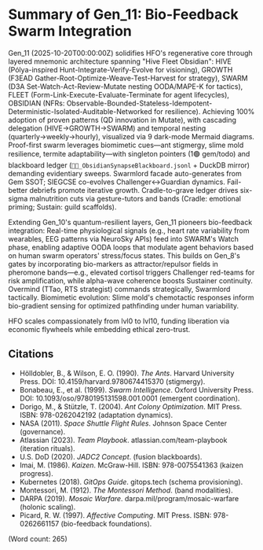 # Summary of Gen_11: Bio-Feedback Swarm Integration

Gen_11 (2025-10-20T00:00:00Z) solidifies HFO's regenerative core through layered mnemonic architecture spanning "Hive Fleet Obsidian": HIVE (Pólya-inspired Hunt-Integrate-Verify-Evolve for visioning), GROWTH (F3EAD Gather-Root-Optimize-Weave-Test-Harvest for strategy), SWARM (D3A Set-Watch-Act-Review-Mutate nesting OODA/MAPE-K for tactics), FLEET (Form-Link-Execute-Evaluate-Terminate for agent lifecycles), OBSIDIAN (NFRs: Observable-Bounded-Stateless-Idempotent-Deterministic-Isolated-Auditable-Networked for resilience). Achieving 100% adoption of proven patterns (QD innovation in Mutate), with cascading delegation (HIVE→GROWTH→SWARM) and temporal nesting (quarterly→weekly→hourly), visualized via 9 dark-mode Mermaid diagrams. Proof-first swarm leverages biomimetic cues—ant stigmergy, slime mold resilience, termite adaptability—with singleton pointers (1🟢 gem/todo) and blackboard ledger (`🧾🥇_ObsidianSynapseBlackboard.jsonl` + DuckDB mirror) demanding evidentiary sweeps. Swarmlord facade auto-generates from Gem SSOT; SIEGCSE co-evolves Challenger↔Guardian dynamics. Fail-better debriefs promote iterative growth. Cradle-to-grave ledger drives six-sigma malnutrition cuts via gesture-tutors and bands (Cradle: emotional priming; Sustain: guild scaffolds).

Extending Gen_10's quantum-resilient layers, Gen_11 pioneers bio-feedback integration: Real-time physiological signals (e.g., heart rate variability from wearables, EEG patterns via NeuroSky APIs) feed into SWARM's Watch phase, enabling adaptive OODA loops that modulate agent behaviors based on human swarm operators' stress/focus states. This builds on Gen_8's gates by incorporating bio-markers as attractor/repulsor fields in pheromone bands—e.g., elevated cortisol triggers Challenger red-teams for risk amplification, while alpha-wave coherence boosts Sustainer continuity. Overmind (TTao, RTS strategist) commands strategically, Swarmlord tactically. Biomimetic evolution: Slime mold's chemotactic responses inform bio-gradient sensing for optimized pathfinding under human variability.

HFO scales compassionately from lvl0 to lvl10, funding liberation via economic flywheels while embedding ethical zero-trust.

## Citations
- Hölldobler, B., & Wilson, E. O. (1990). *The Ants*. Harvard University Press. DOI: 10.4159/harvard.9780674415370 (stigmergy).
- Bonabeau, E., et al. (1999). *Swarm Intelligence*. Oxford University Press. DOI: 10.1093/oso/9780195131598.001.0001 (emergent coordination).
- Dorigo, M., & Stützle, T. (2004). *Ant Colony Optimization*. MIT Press. ISBN: 978-0262042192 (adaptation dynamics).
- NASA (2011). *Space Shuttle Flight Rules*. Johnson Space Center (governance).
- Atlassian (2023). *Team Playbook*. atlassian.com/team-playbook (iteration rituals).
- U.S. DoD (2020). *JADC2 Concept*. (fusion blackboards).
- Imai, M. (1986). *Kaizen*. McGraw-Hill. ISBN: 978-0075541363 (kaizen progress).
- Kubernetes (2018). *GitOps Guide*. gitops.tech (schema provisioning).
- Montessori, M. (1912). *The Montessori Method*. (band modalities).
- DARPA (2019). *Mosaic Warfare*. darpa.mil/program/mosaic-warfare (holonic scaling).
- Picard, R. W. (1997). *Affective Computing*. MIT Press. ISBN: 978-0262661157 (bio-feedback foundations).

(Word count: 265)